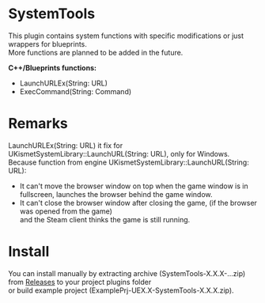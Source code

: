 # SystemTools  
This plugin contains system functions with specific modifications or just wrappers for blueprints.  
More functions are planned to be added in the future.  

**C++/Blueprints functions:**
- LaunchURLEx(String: URL)
- ExecCommand(String: Command)

# Remarks  
LaunchURLEx(String: URL) it fix for UKismetSystemLibrary::LaunchURL(String: URL), only for Windows.  
Because function from engine UKismetSystemLibrary::LaunchURL(String: URL):   
- It can't move the browser window on top when the game window is in fullscreen, launches the browser behind the game window.  
- It can't close the browser window after closing the game, (if the browser was opened from the game)  
and the Steam client thinks the game is still running.  

# Install 
You can install manually by extracting archive (SystemTools-X.X.X-...zip) from
[Releases](https://github.com/mrbindraw/SystemTools/releases) to your project plugins folder  
or build example project (ExamplePrj-UEX.X-SystemTools-X.X.X.zip).
